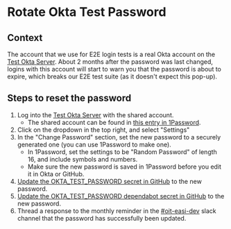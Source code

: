 # Rotate Okta Test Password

## Context

The account that we use for E2E login tests is a real Okta account on the [Test Okta Server](https://test.idp.idm.cms.gov). About 2 months after the password was last changed, logins with this account will start to warn you that the password is about to expire, which breaks our E2E test suite (as it doesn't expect this pop-up).

## Steps to reset the password

1. Log into the [Test Okta Server](https://test.idp.idm.cms.gov) with the shared account.
    - The shared account can be found in [this entry in 1Password](https://start.1password.com/open/i?a=RYAMO7WYSJHNNCGOFE3Q2TVVUE&v=j3plnuuwh2alqm5hw3pp65afza&i=ruraota4e6rkgo4cxzpgcggwya&h=cmseasi.1password.com).
2. Click on the dropdown in the top right, and select "Settings"
3. In the "Change Password" section, set the new password to a securely generated one (you can use 1Password to make one).
    - In 1Password, set the settings to be "Random Password" of length 16, and include symbols and numbers.
	- Make sure the new password is saved in 1Password before you edit it in Okta or GitHub.
4. [Update the OKTA_TEST_PASSWORD secret in GitHub](https://github.com/CMSgov/easi-app/settings/secrets/actions/OKTA_TEST_PASSWORD) to the new password.
5. [Update the OKTA_TEST_PASSWORD dependabot secret in GitHub](https://github.com/CMSgov/easi-app/settings/secrets/dependabot/OKTA_TEST_PASSWORD) to the new password.
6. Thread a response to the monthly reminder in the [#oit-easi-dev](https://cmsgov.slack.com/archives/CNU2B59UH) slack channel that the password has successfully been updated.
